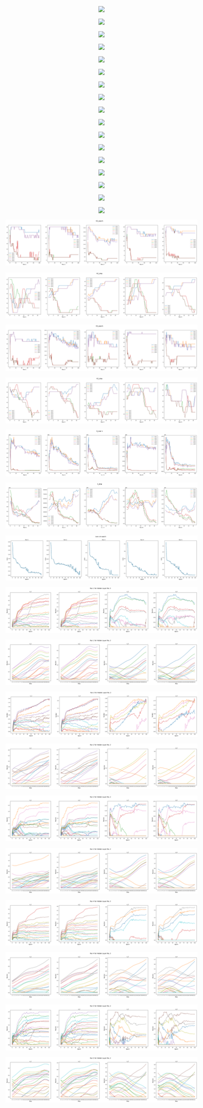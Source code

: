 <p align="center"> <img src=f"figs/DGN_5_32_all_epochs_figs/all_figs/K2_epoch.png" /> </p>
<p align="center"> <img src=f"figs/DGN_5_32_all_epochs_figs/all_figs/K2_step.png" /> </p>
<p align="center"> <img src=f"figs/DGN_5_32_all_epochs_figs/all_figs/K3_epoch.png" /> </p>
<p align="center"> <img src=f"figs/DGN_5_32_all_epochs_figs/all_figs/K3_step.png" /> </p>
<p align="center"> <img src=f"figs/DGN_5_32_all_epochs_figs/all_figs/K_epoch.png" /> </p>
<p align="center"> <img src=f"figs/DGN_5_32_all_epochs_figs/all_figs/K_step.png" /> </p>
<p align="center"> <img src=f"figs/DGN_5_32_all_epochs_figs/all_figs/loss_step.png" /> </p>
<p align="center"> <img src=f"figs/DGN_5_32_all_epochs_figs/all_figs/Run_1_epoch.png" /> </p>
<p align="center"> <img src=f"figs/DGN_5_32_all_epochs_figs/all_figs/Run_1_step.png" /> </p>
<p align="center"> <img src=f"figs/DGN_5_32_all_epochs_figs/all_figs/Run_2_epoch.png" /> </p>
<p align="center"> <img src=f"figs/DGN_5_32_all_epochs_figs/all_figs/Run_2_step.png" /> </p>
<p align="center"> <img src=f"figs/DGN_5_32_all_epochs_figs/all_figs/Run_3_epoch.png" /> </p>
<p align="center"> <img src=f"figs/DGN_5_32_all_epochs_figs/all_figs/Run_3_step.png" /> </p>
<p align="center"> <img src=f"figs/DGN_5_32_all_epochs_figs/all_figs/Run_4_epoch.png" /> </p>
<p align="center"> <img src=f"figs/DGN_5_32_all_epochs_figs/all_figs/Run_4_step.png" /> </p>
<p align="center"> <img src=f"figs/DGN_5_32_all_epochs_figs/all_figs/Run_5_epoch.png" /> </p>
<p align="center"> <img src=f"figs/DGN_5_32_all_epochs_figs/all_figs/Run_5_step.png" /> </p>
<p align="center"> <img src= 'all_figs/K2_epoch.png' /> </p>
<p align="center"> <img src= 'all_figs/K2_step.png' /> </p>
<p align="center"> <img src= 'all_figs/K3_epoch.png' /> </p>
<p align="center"> <img src= 'all_figs/K3_step.png' /> </p>
<p align="center"> <img src= 'all_figs/K_epoch.png' /> </p>
<p align="center"> <img src= 'all_figs/K_step.png' /> </p>
<p align="center"> <img src= 'all_figs/loss_step.png' /> </p>
<p align="center"> <img src= 'all_figs/Run_1_epoch.png' /> </p>
<p align="center"> <img src= 'all_figs/Run_1_step.png' /> </p>
<p align="center"> <img src= 'all_figs/Run_2_epoch.png' /> </p>
<p align="center"> <img src= 'all_figs/Run_2_step.png' /> </p>
<p align="center"> <img src= 'all_figs/Run_3_epoch.png' /> </p>
<p align="center"> <img src= 'all_figs/Run_3_step.png' /> </p>
<p align="center"> <img src= 'all_figs/Run_4_epoch.png' /> </p>
<p align="center"> <img src= 'all_figs/Run_4_step.png' /> </p>
<p align="center"> <img src= 'all_figs/Run_5_epoch.png' /> </p>
<p align="center"> <img src= 'all_figs/Run_5_step.png' /> </p>
